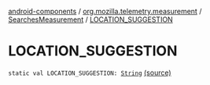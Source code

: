 [android-components](../../index.md) / [org.mozilla.telemetry.measurement](../index.md) / [SearchesMeasurement](index.md) / [LOCATION_SUGGESTION](./-l-o-c-a-t-i-o-n_-s-u-g-g-e-s-t-i-o-n.md)

# LOCATION_SUGGESTION

`static val LOCATION_SUGGESTION: `[`String`](https://kotlinlang.org/api/latest/jvm/stdlib/kotlin/-string/index.html) [(source)](https://github.com/mozilla-mobile/android-components/blob/master/components/service/telemetry/src/main/java/org/mozilla/telemetry/measurement/SearchesMeasurement.java#L29)